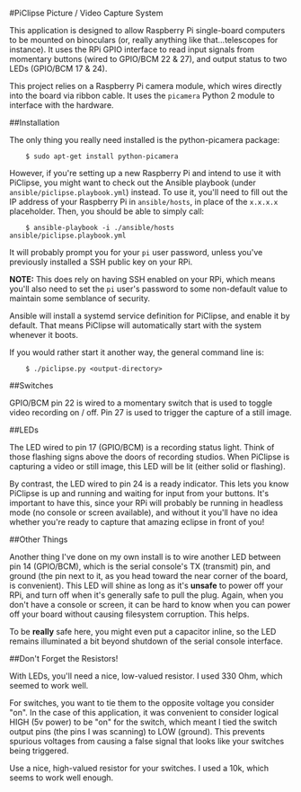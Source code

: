 #PiClipse Picture / Video Capture System

This application is designed to allow Raspberry Pi single-board computers to be mounted on binoculars (or, really anything like that...telescopes for instance). It uses the RPi GPIO interface to read input signals
from momentary buttons (wired to GPIO/BCM 22 & 27), and output status to two LEDs (GPIO/BCM 17 & 24).

This project relies on a Raspberry Pi camera module, which wires directly into the board via ribbon cable. It uses the `picamera` Python 2 module to interface with the hardware.

##Installation

The only thing you really need installed is the python-picamera package:

```
    $ sudo apt-get install python-picamera
```

However, if you're setting up a new Raspberry Pi and intend to use it with PiClipse, you might want to check out the Ansible playbook (under `ansible/piclipse.playbook.yml`) instead. To use it, you'll need to fill out the IP address of your Raspberry Pi in `ansible/hosts`, in place of the `x.x.x.x` placeholder. Then, you should be able to simply call:

```
    $ ansible-playbook -i ./ansible/hosts ansible/piclipse.playbook.yml
```

It will probably prompt you for your `pi` user password, unless you've previously installed a SSH public key on your RPi.

**NOTE:** This does rely on having SSH enabled on your RPi, which means you'll also need to set the `pi` user's password to some non-default value to maintain some semblance of security.

Ansible will install a systemd service definition for PiClipse, and enable it by default. That means PiClipse will automatically start with the system whenever it boots.

If you would rather start it another way, the general command line is:

```
    $ ./piclipse.py <output-directory>
```

##Switches

GPIO/BCM pin 22 is wired to a momentary switch that is used to toggle video recording on / off. Pin 27 is used to trigger the capture of a still image.

##LEDs

The LED wired to pin 17 (GPIO/BCM) is a recording status light. Think of those flashing signs above the doors of recording studios. When PiClipse is capturing a video or still image, this LED will be lit (either solid or flashing).

By contrast, the LED wired to pin 24 is a ready indicator. This lets you know PiClipse is up and running and waiting for input from your buttons. It's important to have this, since your RPi will probably be running in headless mode (no console or screen available), and without it you'll have no idea whether you're ready to capture that amazing eclipse in front of you!

##Other Things

Another thing I've done on my own install is to wire another LED between pin 14 (GPIO/BCM), which is the serial console's TX (transmit) pin, and ground (the pin next to it, as you head toward the near corner of the board, is convenient). This LED will shine as long as it's **unsafe** to power off your RPi, and turn off when it's generally safe to pull the plug. Again, when you don't have a console or screen, it can be hard to know when you can power off your board without causing filesystem corruption. This helps.

To be **really** safe here, you might even put a capacitor inline, so the LED remains illuminated a bit beyond shutdown of the serial console interface.

##Don't Forget the Resistors!

With LEDs, you'll need a nice, low-valued resistor. I used 330 Ohm, which seemed to work well.

For switches, you want to tie them to the opposite voltage you consider "on". In the case of this application, it was convenient to consider logical HIGH (5v power) to be "on" for the switch, which meant I tied the switch output pins (the pins I was scanning) to LOW (ground). This prevents spurious voltages from causing a false signal that looks like your switches being triggered.

Use a nice, high-valued resistor for your switches. I used a 10k, which seems to work well enough.
